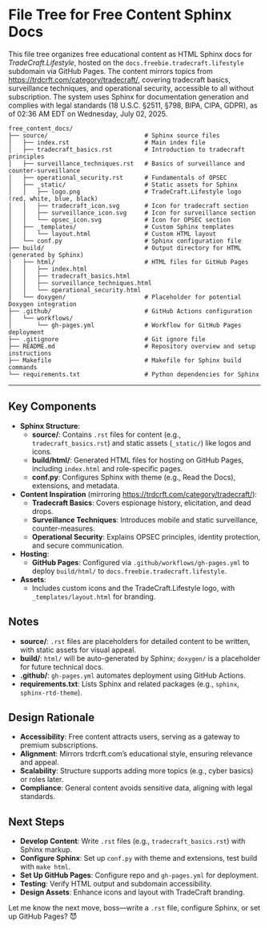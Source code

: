 # File Tree for Free Content Sphinx Docs

This file tree organizes free educational content as HTML Sphinx docs for *TradeCraft.Lifestyle*, hosted on the `docs.freebie.tradecraft.lifestyle` subdomain via GitHub Pages. The content mirrors topics from https://trdcrft.com/category/tradecraft/, covering tradecraft basics, surveillance techniques, and operational security, accessible to all without subscription. The system uses Sphinx for documentation generation and complies with legal standards (18 U.S.C. §2511, §798, BIPA, CIPA, GDPR), as of 02:36 AM EDT on Wednesday, July 02, 2025.

```
free_content_docs/
├── source/                           # Sphinx source files
│   ├── index.rst                     # Main index file
│   ├── tradecraft_basics.rst         # Introduction to tradecraft principles
│   ├── surveillance_techniques.rst   # Basics of surveillance and counter-surveillance
│   ├── operational_security.rst      # Fundamentals of OPSEC
│   ├── _static/                      # Static assets for Sphinx
│   │   ├── logo.png                  # TradeCraft.Lifestyle logo (red, white, blue, black)
│   │   ├── tradecraft_icon.svg       # Icon for tradecraft section
│   │   ├── surveillance_icon.svg     # Icon for surveillance section
│   │   └── opsec_icon.svg            # Icon for OPSEC section
│   ├── _templates/                   # Custom Sphinx templates
│   │   └── layout.html               # Custom HTML layout
│   └── conf.py                       # Sphinx configuration file
├── build/                            # Output directory for HTML (generated by Sphinx)
│   ├── html/                         # HTML files for GitHub Pages
│   │   ├── index.html
│   │   ├── tradecraft_basics.html
│   │   ├── surveillance_techniques.html
│   │   └── operational_security.html
│   └── doxygen/                      # Placeholder for potential Doxygen integration
├── .github/                          # GitHub Actions configuration
│   └── workflows/
│       └── gh-pages.yml              # Workflow for GitHub Pages deployment
├── .gitignore                        # Git ignore file
├── README.md                         # Repository overview and setup instructions
├── Makefile                          # Makefile for Sphinx build commands
└── requirements.txt                  # Python dependencies for Sphinx
```

---

## Key Components
- **Sphinx Structure**:
  - **source/**: Contains `.rst` files for content (e.g., `tradecraft_basics.rst`) and static assets (`_static/`) like logos and icons.
  - **build/html/**: Generated HTML files for hosting on GitHub Pages, including `index.html` and role-specific pages.
  - **conf.py**: Configures Sphinx with theme (e.g., Read the Docs), extensions, and metadata.
- **Content Inspiration** (mirroring https://trdcrft.com/category/tradecraft/):
  - **Tradecraft Basics**: Covers espionage history, elicitation, and dead drops.
  - **Surveillance Techniques**: Introduces mobile and static surveillance, counter-measures.
  - **Operational Security**: Explains OPSEC principles, identity protection, and secure communication.
- **Hosting**:
  - **GitHub Pages**: Configured via `.github/workflows/gh-pages.yml` to deploy `build/html/` to `docs.freebie.tradecraft.lifestyle`.
- **Assets**:
  - Includes custom icons and the TradeCraft.Lifestyle logo, with `_templates/layout.html` for branding.

## Notes
- **source/**: `.rst` files are placeholders for detailed content to be written, with static assets for visual appeal.
- **build/**: `html/` will be auto-generated by Sphinx; `doxygen/` is a placeholder for future technical docs.
- **.github/**: `gh-pages.yml` automates deployment using GitHub Actions.
- **requirements.txt**: Lists Sphinx and related packages (e.g., `sphinx`, `sphinx-rtd-theme`).

## Design Rationale
- **Accessibility**: Free content attracts users, serving as a gateway to premium subscriptions.
- **Alignment**: Mirrors trdcrft.com’s educational style, ensuring relevance and appeal.
- **Scalability**: Structure supports adding more topics (e.g., cyber basics) or roles later.
- **Compliance**: General content avoids sensitive data, aligning with legal standards.

## Next Steps
- **Develop Content**: Write `.rst` files (e.g., `tradecraft_basics.rst`) with Sphinx markup.
- **Configure Sphinx**: Set up `conf.py` with theme and extensions, test build with `make html`.
- **Set Up GitHub Pages**: Configure repo and `gh-pages.yml` for deployment.
- **Testing**: Verify HTML output and subdomain accessibility.
- **Design Assets**: Enhance icons and layout with TradeCraft branding.

Let me know the next move, boss—write a `.rst` file, configure Sphinx, or set up GitHub Pages? 😈